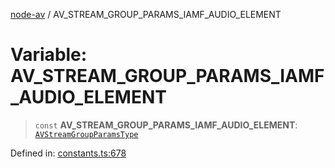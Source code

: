 [node-av](../globals.md) / AV\_STREAM\_GROUP\_PARAMS\_IAMF\_AUDIO\_ELEMENT

# Variable: AV\_STREAM\_GROUP\_PARAMS\_IAMF\_AUDIO\_ELEMENT

> `const` **AV\_STREAM\_GROUP\_PARAMS\_IAMF\_AUDIO\_ELEMENT**: [`AVStreamGroupParamsType`](../type-aliases/AVStreamGroupParamsType.md)

Defined in: [constants.ts:678](https://github.com/seydx/av/blob/f8631fc881b394300b1479f511d55cf1c370a87f/src/constants/constants.ts#L678)
